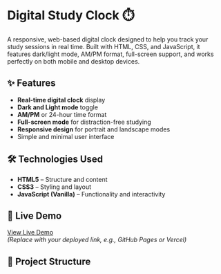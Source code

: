 # Digital Study Clock ⏱️

A responsive, web-based digital clock designed to help you track your study sessions in real time. Built with HTML, CSS, and JavaScript, it features dark/light mode, AM/PM format, full-screen support, and works perfectly on both mobile and desktop devices.

## ✨ Features

- **Real-time digital clock** display
- **Dark and Light mode** toggle
- **AM/PM** or 24-hour time format
- **Full-screen mode** for distraction-free studying
- **Responsive design** for portrait and landscape modes
- Simple and minimal user interface

## 🛠️ Technologies Used

- **HTML5** – Structure and content
- **CSS3** – Styling and layout
- **JavaScript (Vanilla)** – Functionality and interactivity

## 🚀 Live Demo

[View Live Demo](https://digital-study-clock.vercel.app/)  
*(Replace with your deployed link, e.g., GitHub Pages or Vercel)*

## 📂 Project Structure

